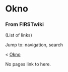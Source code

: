 

# Okno

### From FIRSTwiki

(List of links)

Jump to: navigation, search

&lt; [Okno](/index.php?title=Okno&redirect=no "Okno" )  

No pages link to here.

